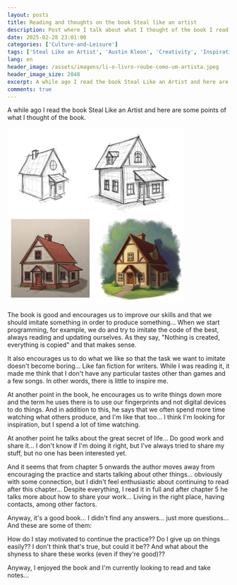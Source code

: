 ```yaml
---
layout: posts
title: Reading and thoughts on the book Steal like an artist
description: Post where I talk about what I thought of the book I read, the book "Steal Like an Artist"
date: 2025-02-28 23:01:00
categories: ['Culture-and-Leisure']
tags: ['Steal Like an Artist', 'Austin Kleon', 'Creativity', 'Inspiration', 'Imitation', 'Sharing Work', 'Shyness', 'Encouragement', 'Creative Block', 'Gamer', 'Music', 'Notes', 'Books', 'Reviews', 'Summaries']
lang: en
header_image: /assets/imagens/li-o-livro-roube-como-um-artista.jpeg
header_image_size: 2048
excerpt: A while ago I read the book Steal Like an Artist and here are some points of what I thought of th...
comments: true
---
```


A while ago I read the book Steal Like an Artist and here are some points of what I thought of the book.

<img loading='lazy' alt="Stealing like an artist" src="/assets/imagens/li-o-livro-roube-como-um-artista.jpeg" width="400" height="400">

The book is good and encourages us to improve our skills and that we should imitate something in order to produce something... When we start programming, for example, we do and try to imitate the code of the best, always reading and updating ourselves. As they say, "Nothing is created, everything is copied" and that makes sense.

It also encourages us to do what we like so that the task we want to imitate doesn't become boring... Like fan fiction for writers. While I was reading it, it made me think that I don't have any particular tastes other than games and a few songs. In other words, there is little to inspire me.

At another point in the book, he encourages us to write things down more and the term he uses there is to use our fingerprints and not digital devices to do things. And in addition to this, he says that we often spend more time watching what others produce, and I'm like that too... I think I'm looking for inspiration, but I spend a lot of time watching.

At another point he talks about the great secret of life... Do good work and share it... I don't know if I'm doing it right, but I've always tried to share my stuff, but no one has been interested yet.

And it seems that from chapter 5 onwards the author moves away from encouraging the practice and starts talking about other things... obviously with some connection, but I didn't feel enthusiastic about continuing to read after this chapter... Despite everything, I read it in full and after chapter 5 he talks more about how to share your work... Living in the right place, having contacts, among other factors.

Anyway, it's a good book... I didn't find any answers... just more questions... And these are some of them:

How do I stay motivated to continue the practice??
Do I give up on things easily?? I don't think that's true, but could it be??
And what about the shyness to share these works (even if they're good)??

Anyway, I enjoyed the book and I'm currently looking to read and take notes...